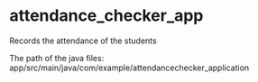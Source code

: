 # attendance_checker_app
Records the attendance of the students

The path of the java files: app/src/main/java/com/example/attendancechecker_application
